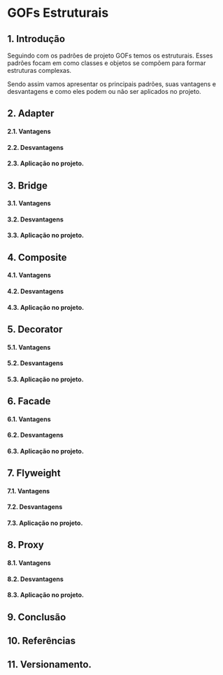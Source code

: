 # GOFs Estruturais
## 1. Introdução

Seguindo com os padrões de projeto GOFs temos os estruturais. Esses padrões focam em como classes e objetos se compõem para formar estruturas complexas. 

Sendo assim vamos apresentar os principais padrões, suas vantagens e desvantagens e como eles podem ou não ser aplicados no projeto.

## 2. Adapter
#### 2.1. Vantagens
#### 2.2. Desvantagens
#### 2.3. Aplicação no projeto.
## 3. Bridge
#### 3.1. Vantagens
#### 3.2. Desvantagens
#### 3.3. Aplicação no projeto.
## 4. Composite
#### 4.1. Vantagens
#### 4.2. Desvantagens
#### 4.3. Aplicação no projeto.
## 5. Decorator
#### 5.1. Vantagens
#### 5.2. Desvantagens
#### 5.3. Aplicação no projeto.
## 6. Facade
#### 6.1. Vantagens
#### 6.2. Desvantagens
#### 6.3. Aplicação no projeto.
## 7. Flyweight
#### 7.1. Vantagens
#### 7.2. Desvantagens
#### 7.3. Aplicação no projeto.
## 8. Proxy
#### 8.1. Vantagens
#### 8.2. Desvantagens
#### 8.3. Aplicação no projeto.
## 9. Conclusão
## 10. Referências
## 11. Versionamento.